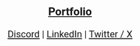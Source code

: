 <div style="font-family: roboto, verdana, monospace; font-size: 22px;">
    <h3 align="center"><a href="https://guibdbello.github.io">Portfolio</a></h3>
    <p align="center">
        <a href="https://discord.gg/.guibdbello" target="blank">Discord</a> | 
        <a href="https://linkedin.com/in/guibdbello" target="blank">LinkedIn</a> | 
        <a href="https://x.com/guibdbello" target="blank">Twitter / X</a>
    </p>
</div>
